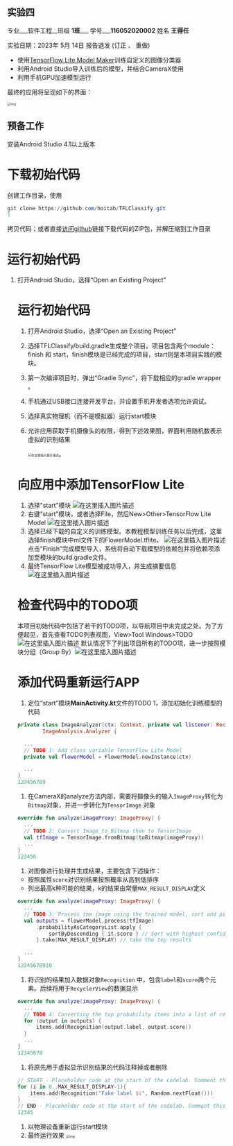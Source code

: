 ##   实验四

  

专业___软件工程__班级 **1班**___ 学号___**116052020002** 姓名 **王得任**   

实验日期：2023年 5月 14日  报告退发 (订正 、 重做)              



- 使用[TensorFlow Lite Model Maker](https://www.tensorflow.org/lite/tutorials/model_maker_image_classification)训练自定义的图像分类器
- 利用Android Studio导入训练后的模型，并结合CameraX使用
- 利用手机GPU加速模型运行

最终的应用将呈现如下的界面：

<img src="C:\Users\DSHH\Desktop\markdown\jpg\jpg7.jpg" alt="img" style="zoom:50%;" />

## 预备工作

安装Android Studio 4.1以上版本

# 下载初始代码

创建工作目录，使用

```powershell
git clone https://github.com/hoitab/TFLClassify.git
1
```

拷贝代码；或者直接[访问github](https://so.csdn.net/so/search?q=访问github&spm=1001.2101.3001.7020)链接下载代码的ZIP包，并解压缩到工作目录

# 运行初始代码

1. 打开Android Studio，选择“Open an Existing Project”

   # 运行初始代码

   1. 打开Android Studio，选择“Open an Existing Project”
   
   2. 选择TFLClassify/build.gradle生成整个项目。项目包含两个module：finish 和 start，finish模块是已经完成的项目，start则是本项目实践的模块。
   
   3. 第一次编译项目时，弹出“Gradle Sync”，将下载相应的gradle wrapper 。
   
   4. 手机通过USB接口连接开发平台，并设置手机开发者选项允许调试。

   5. 选择真实物理机（而不是模拟器）运行start模块

   6. 允许应用获取手机摄像头的权限，得到下述效果图，界面利用随机数表示虚拟的识别结果
   
      <img src="C:\Users\DSHH\Desktop\markdown\jpg\jpg7.jpg" alt="在这里插入图片描述" style="zoom:50%;" />。
   
   # 向应用中添加TensorFlow Lite
   
   1. 选择"start"模块
      ![在这里插入图片描述](C:\Users\DSHH\Desktop\markdown\jpg\jpg1.png)
   2. 右键“start”模块，或者选择File，然后New>Other>TensorFlow Lite Model
      ![在这里插入图片描述](C:\Users\DSHH\Desktop\markdown\jpg\jpg2.png)
   3. 选择已经下载的自定义的训练模型。本教程模型训练任务以后完成，这里选择finish模块中ml文件下的FlowerModel.tflite。
      ![在这里插入图片描述](C:\Users\DSHH\Desktop\markdown\jpg\jpg3.png)
      点击“Finish”完成模型导入，系统将自动下载模型的依赖包并将依赖项添加至模块的build.gradle文件。
   4. 最终TensorFlow Lite模型被成功导入，并生成摘要信息
      ![在这里插入图片描述](C:\Users\DSHH\Desktop\markdown\jpg\jpg2.png)
   
   # 检查代码中的TODO项
   
   本项目初始代码中包括了若干的TODO项，以导航项目中未完成之处。为了方便起见，首先查看TODO列表视图，View>Tool Windows>TODO
   ![在这里插入图片描述](C:\Users\DSHH\Desktop\markdown\jpg\jpg5.png)
   默认情况下了列出项目所有的TODO项，进一步按照模块分组（Group By）![在这里插入图片描述](C:\Users\DSHH\Desktop\markdown\jpg\jpg6.png)

   # 添加代码重新运行APP
   
   1. 定位“start”模块**MainActivity.kt**文件的TODO 1，添加初始化训练模型的代码

   ```kotlin
   private class ImageAnalyzer(ctx: Context, private val listener: RecognitionListener) :
           ImageAnalysis.Analyzer {
   
     ...
     // TODO 1: Add class variable TensorFlow Lite Model
     private val flowerModel = FlowerModel.newInstance(ctx)
   
     ...
   }
   123456789
   ```
   
   1. 在CameraX的analyze方法内部，需要将摄像头的输入`ImageProxy`转化为`Bitmap`对象，并进一步转化为`TensorImage` 对象
   
   ```kotlin
   override fun analyze(imageProxy: ImageProxy) {
     ...
     // TODO 2: Convert Image to Bitmap then to TensorImage
     val tfImage = TensorImage.fromBitmap(toBitmap(imageProxy))
     ...
   }
   123456
   ```
   
   1. 对图像进行处理并生成结果，主要包含下述操作：
   
   - 按照属性`score`对识别结果按照概率从高到低排序
   - 列出最高k种可能的结果，k的结果由常量`MAX_RESULT_DISPLAY`定义
   
   ```kotlin
   override fun analyze(imageProxy: ImageProxy) {
     ...
     // TODO 3: Process the image using the trained model, sort and pick out the top results
     val outputs = flowerModel.process(tfImage)
         .probabilityAsCategoryList.apply {
             sortByDescending { it.score } // Sort with highest confidence first
         }.take(MAX_RESULT_DISPLAY) // take the top results
   
     ...
   }
   12345678910
   ```
   
   1. 将识别的结果加入数据对象`Recognition` 中，包含`label`和`score`两个元素。后续将用于`RecyclerView`的数据显示
   
   ```kotlin
   override fun analyze(imageProxy: ImageProxy) {
     ...
     // TODO 4: Converting the top probability items into a list of recognitions
     for (output in outputs) {
         items.add(Recognition(output.label, output.score))
     }
     ...
   }
   12345678
   ```
   
   1. 将原先用于虚拟显示识别结果的代码注释掉或者删除
   
   ```kotlin
   // START - Placeholder code at the start of the codelab. Comment this block of code out.
   for (i in 0..MAX_RESULT_DISPLAY-1){
       items.add(Recognition("Fake label $i", Random.nextFloat()))
   }
   // END - Placeholder code at the start of the codelab. Comment this block of code out.
   12345
   ```
   
   1. 以物理设备重新运行start模块
   2. 最终运行效果
      <img src="C:\Users\DSHH\Desktop\markdown\jpg\jpg8.jpg" alt="img" style="zoom:50%;" />

